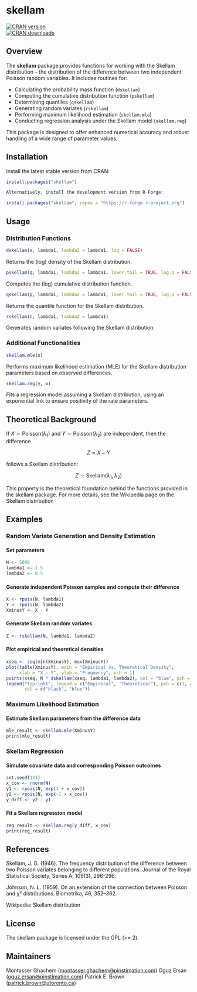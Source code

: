 # skellam

[![CRAN version](https://www.r-pkg.org/badges/version/skellam)](https://cran.r-project.org/package=skellam)  
[![CRAN downloads](https://cranlogs.r-pkg.org/badges/skellam)](https://cran.r-project.org/package=skellam)

## Overview

The **skellam** package provides functions for working with the Skellam distribution – the distribution of the difference between two independent Poisson random variables. It includes routines for:
- Calculating the probability mass function (`dskellam`)
- Computing the cumulative distribution function (`pskellam`)
- Determining quantiles (`qskellam`)
- Generating random variates (`rskellam`)
- Performing maximum likelihood estimation (`skellam.mle`)
- Conducting regression analysis under the Skellam model (`skellam.reg`)

This package is designed to offer enhanced numerical accuracy and robust handling of a wide range of parameter values.

## Installation

Install the latest stable version from CRAN:

```r
install.packages("skellam")

Alternatively, install the development version from R-Forge:

install.packages("skellam", repos = "https://r-forge.r-project.org")

```
## Usage
### Distribution Functions

```r
dskellam(x, lambda1, lambda2 = lambda1, log = FALSE)
```
Returns the (log) density of the Skellam distribution.

```r
pskellam(q, lambda1, lambda2 = lambda1, lower.tail = TRUE, log.p = FALSE)
```
Computes the (log) cumulative distribution function.

```r
qskellam(p, lambda1, lambda2 = lambda1, lower.tail = TRUE, log.p = FALSE)
```
Returns the quantile function for the Skellam distribution.

```r
rskellam(n, lambda1, lambda2 = lambda1)
```
Generates random variates following the Skellam distribution.

### Additional Functionalities

```r
skellam.mle(x)
```
Performs maximum likelihood estimation (MLE) for the Skellam distribution parameters based on observed differences.

```r
skellam.reg(y, x)
```
Fits a regression model assuming a Skellam distribution, using an exponential link to ensure positivity of the rate parameters.

## Theoretical Background

If $X \sim \text{Poisson}(\lambda_1)$ and $Y \sim \text{Poisson}(\lambda_2)$ are independent, then the difference

$$
Z = X - Y
$$

follows a Skellam distribution:

$$
Z \sim \text{Skellam}(\lambda_1, \lambda_2)
$$

This property is the theoretical foundation behind the functions provided in the skellam package. For more details, see the Wikipedia page on the Skellam distribution ​

## Examples

### Random Variate Generation and Density Estimation

#### Set parameters

```r
N <- 5000
lambda1 <- 1.5
lambda2 <- 0.5

```
#### Generate independent Poisson samples and compute their difference

```r
X <- rpois(N, lambda1)
Y <- rpois(N, lambda2)
XminusY <- X - Y
```
#### Generate Skellam random variates

```r
Z <- rskellam(N, lambda1, lambda2)
```

#### Plot empirical and theoretical densities

```r
xseq <- seq(min(XminusY), max(XminusY))
plot(table(XminusY), main = "Empirical vs. Theoretical Density", 
     xlab = "X - Y", ylab = "Frequency", pch = 1)
points(xseq, N * dskellam(xseq, lambda1, lambda2), col = "blue", pch = 4)
legend("topright", legend = c("Empirical", "Theoretical"), pch = c(1, 4), 
       col = c("black", "blue"))
```

### Maximum Likelihood Estimation

#### Estimate Skellam parameters from the difference data

```r
mle_result <- skellam.mle(XminusY)
print(mle_result)
```

### Skellam Regression

#### Simulate covariate data and corresponding Poisson outcomes

```r
set.seed(123)
x_cov <- rnorm(N)
y1 <- rpois(N, exp(1 + x_cov))
y2 <- rpois(N, exp(-1 + x_cov))
y_diff <- y2 - y1
```
#### Fit a Skellam regression model

```r
reg_result <- skellam.reg(y_diff, x_cov)
print(reg_result)
```
## References

Skellam, J. G. (1946). The frequency distribution of the difference between two Poisson variates belonging to different populations. Journal of the Royal Statistical Society, Series A, 109(3), 296-296.

Johnson, N. L. (1959). On an extension of the connection between Poisson and χ² distributions. Biometrika, 46, 352–362.

Wikipedia: Skellam distribution ​

## License

The skellam package is licensed under the GPL (>= 2).

## Maintainers

Montasser Ghachem (montasser.ghachem@pinstimation.com)
Oguz Ersan (oguz.ersan@pinstimation.com)
Patrick E. Brown (patrick.brown@utoronto.ca)
